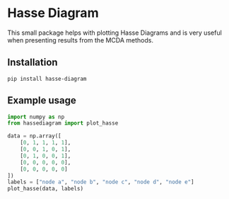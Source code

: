 # Hasse Diagram

This small package helps with plotting Hasse Diagrams and is very useful when presenting results from the MCDA methods.

## Installation

```
pip install hasse-diagram
```

## Example usage
```python
import numpy as np
from hassediagram import plot_hasse

data = np.array([
    [0, 1, 1, 1, 1],
    [0, 0, 1, 0, 1],
    [0, 1, 0, 0, 1],
    [0, 0, 0, 0, 0],
    [0, 0, 0, 0, 0]
])
labels = ["node a", "node b", "node c", "node d", "node e"]
plot_hasse(data, labels)
```